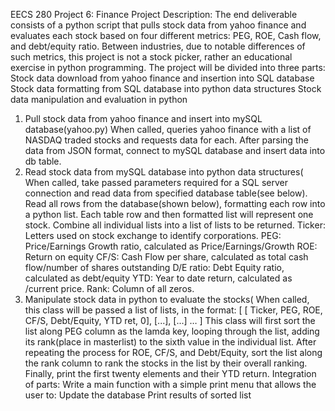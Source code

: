 EECS 280 Project 6: Finance
Project Description:
The end deliverable consists of a python script that pulls stock data from yahoo finance and evaluates each stock based on four different metrics: PEG, ROE, Cash flow, and debt/equity ratio. Between industries, due to notable differences of such metrics, this project is not a stock picker, rather an educational exercise in python programming. 
The project will be divided into three parts:
Stock data download from yahoo finance and insertion into SQL database
Stock data formatting from SQL database into python data structures
Stock data manipulation and evaluation in python
1. Pull stock data from yahoo finance and insert into mySQL database(yahoo.py)
When called, queries yahoo finance with a list of NASDAQ traded stocks and requests data for each. After parsing the data from JSON format, connect to mySQL database and insert data into db table. 
2. Read stock data from mySQL database into python data structures(
When called, take passed parameters required for a SQL server connection and read data from specified database table(see below). Read all rows from the database(shown below), formatting each row into a python list. Each table row and then formatted list will represent one stock. Combine all individual lists into a list of lists to be returned.
Ticker: Letters used on stock exchange to identify corporations.
PEG: Price/Earnings Growth ratio,  calculated as Price/Earnings/Growth
ROE: Return on equity
CF/S: Cash Flow per share, calculated as total cash flow/number of shares outstanding
D/E ratio: Debt Equity ratio, calculated as debt/equity
YTD: Year to date return, calculated as /current price.
Rank: Column of all zeros. 
3. Manipulate stock data in python to evaluate the stocks(
When called, this class will be passed a list of lists, in the format:
[ [ Ticker, PEG, ROE, CF/S, Debt/Equity, YTD ret, 0], [...], [...] … ]
This class will first sort the list along PEG column as the lamda key, looping through the list, adding its rank(place in masterlist) to the sixth value in the individual list. After repeating the process for ROE, CF/S, and Debt/Equity, sort the list along the rank column to rank the stocks in the list by their overall ranking. Finally, print the first twenty elements and their YTD return.
Integration of parts:
Write a main function with a simple print menu that allows the user to:
Update the database 
 Print results of sorted list

